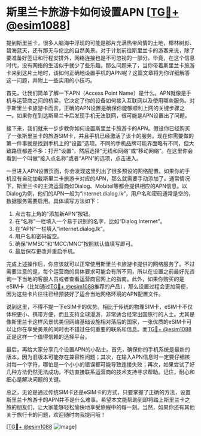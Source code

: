 # 斯里兰卡旅游卡如何设置APN [[TG💪+ @esim1088](https://t.me/s/esim1088)]

提到斯里兰卡，很多人脑海中浮现的可能是那片充满热带风情的土地，椰林树影、碧海蓝天，还有那无与伦比的自然美景。对于计划前往斯里兰卡的游客来说，除了要准备好签证和行程安排外，网络连接也是不可忽视的一部分。毕竟，在这个信息时代，没有网络的生活似乎就少了些乐趣。那么问题来了，当你带着斯里兰卡旅游卡来到这片土地时，该如何正确地设置手机的APN呢？这篇文章将为你详细解答这一问题，并附上一些实用的小技巧。

首先，让我们简单了解一下APN（Access Point Name）是什么。APN就像是手机与运营商之间的桥梁，它决定了你的设备如何接入互联网以及使用哪些服务。对于斯里兰卡旅游卡而言，正确的APN设置是确保你能够顺利上网的关键步骤之一。如果你在到达斯里兰卡后发现手机无法联网，很可能是APN设置出了问题。

接下来，我们就来一步步教你如何设置斯里兰卡旅游卡的APN。假设你已经购买了一张斯里兰卡的旅游SIM卡，并且手机已经激活了该卡的服务。现在你需要做的第一件事就是找到手机上的“设置”选项。不同的手机品牌可能界面略有不同，但大致路径都差不多：打开“设置”，然后选择“无线和网络”或“移动网络”。在这里你会看到一个叫做“接入点名称”或者“APN”的选项，点击进入。

一旦进入APN设置页面，你会发现这里列出了很多预设的网络配置。如果你的手机没有自动加载斯里兰卡旅游卡对应的APN，那么就需要手动添加了。通常情况下，斯里兰卡的主流运营商如Dialog、Mobitel等都会提供相应的APN信息。以Dialog为例，他们的APN一般为“internet.dialog.lk”，用户名和密码通常是空的，数据服务需要启用。具体填写方法如下：

1. 点击右上角的“添加新APN”按钮。
2. 在“名称”一栏填入一个易于识别的名字，比如“Dialog Internet”。
3. 在“APN”一栏填入“internet.dialog.lk”。
4. 用户名和密码留空。
5. 确保“MMSC”和“MCC/MNC”按照默认值填写即可。
6. 最后保存更改并重启手机。

完成上述操作后，你应该就可以正常使用斯里兰卡旅游卡提供的网络服务了。不过需要注意的是，每个运营商的具体要求可能会有所不同，所以在设置之前最好先咨询一下当地的客服人员或者查看运营商官网上的指南。此外，如果你购买的是eSIM卡（比如通过[TG💪+ @esim1088](https://t.me/s/esim1088)推荐的产品），那么设置过程会更加简便，因为这些卡片往往已经预装好了适合当地网络环境的APN配置文件。

说到这里，不得不提一下eSIM卡的优势。相比于传统的物理SIM卡，eSIM卡不仅体积更小、携带方便，而且支持全球漫游，非常适合经常出国旅行的人士。尤其是像斯里兰卡这样风景优美但网络基础设施相对落后的国家，一张优质的eSIM卡可以让你在享受美景的同时也不错过任何重要的联系和信息。而[TG💪+ @esim1088](https://t.me/s/esim1088)正是这样一个值得信赖的选择平台。

最后，再给大家分享几个设置APN的小贴士。首先，确保你的手机系统是最新的版本，因为旧版本可能存在兼容性问题；其次，在输入APN信息时一定要仔细核对每一个字符，哪怕是一个小小的错误都可能导致连接失败；再次，如果尝试了好几种方法仍然无法成功，不妨直接联系运营商的技术支持寻求帮助。记住，耐心和细心是解决问题的关键。

总之，无论是通过传统SIM卡还是eSIM卡的方式，只要掌握了正确的方法，设置斯里兰卡旅游卡的APN并不是什么难事。希望本文能帮助到即将踏上斯里兰卡之旅的朋友们，让大家能够轻松愉快地享受旅程中的每一刻。当然，如果你还有其他关于旅行卡的问题，欢迎随时向我提问哦！

[[TG💪+ @esim1088](https://t.me/s/esim1088) ![Image](https://i.postimg.cc/4NQfJmqS/Snipaste-2025-05-13-00-14-12.png)]